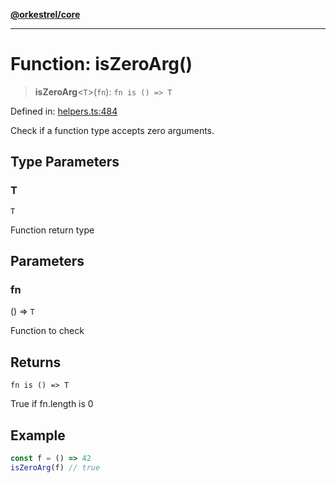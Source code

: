 [**@orkestrel/core**](../index.md)

***

# Function: isZeroArg()

> **isZeroArg**\<`T`\>(`fn`): `fn is () => T`

Defined in: [helpers.ts:484](https://github.com/orkestrel/core/blob/36bb4ac962a6eb83d3b3b7e1d15ed7b2fd751427/src/helpers.ts#L484)

Check if a function type accepts zero arguments.

## Type Parameters

### T

`T`

Function return type

## Parameters

### fn

() => `T`

Function to check

## Returns

`fn is () => T`

True if fn.length is 0

## Example

```ts
const f = () => 42
isZeroArg(f) // true
```
